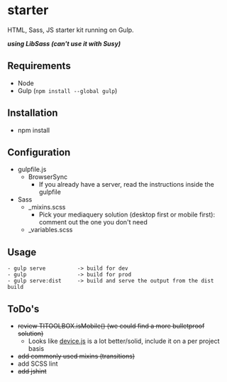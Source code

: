 starter
=======

HTML, Sass, JS starter kit running on Gulp. 

***using LibSass (can't use it with Susy)***

## Requirements
 - Node
 - Gulp (```npm install --global gulp```)

## Installation
- npm install

## Configuration
- gulpfile.js
	- BrowserSync
		- If you already have a server, read the instructions inside the gulpfile
- Sass
	- _mixins.scss
		- Pick your mediaquery solution (desktop first or mobile first): comment out the one you don't need
	- _variables.scss

## Usage
```Shell
- gulp serve          -> build for dev
- gulp                -> build for prod
- gulp serve:dist     -> build and serve the output from the dist build
```

## ToDo's
- ~~review TITOOLBOX.isMobile() (we could find a more bulletproof solution)~~
	- Looks like [device.js](https://github.com/matthewhudson/device.js) is a lot better/solid, include it on a per project basis
- ~~add commonly used mixins (transitions)~~
- add SCSS lint
- ~~add jshint~~
